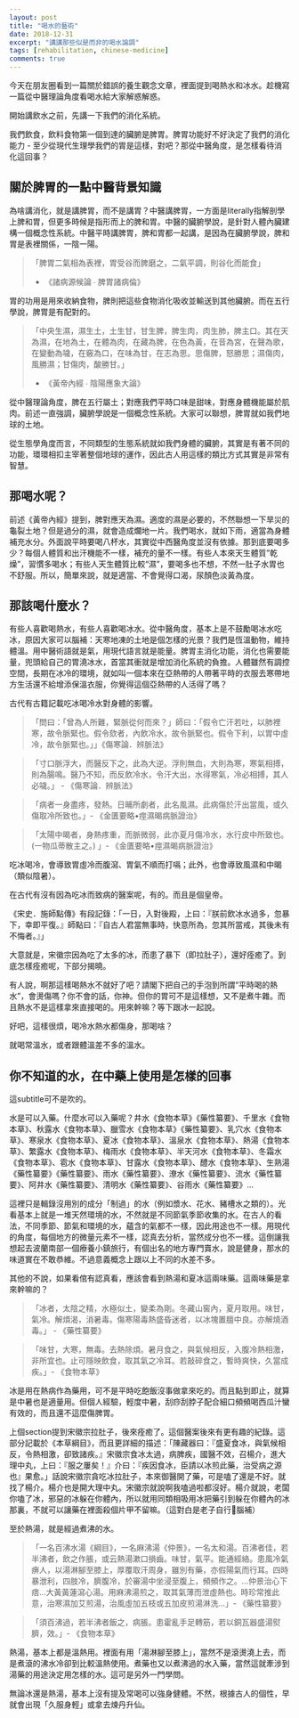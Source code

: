 ```yaml
---
layout: post
title: "喝水的藝術"
date: 2018-12-31
excerpt: "講講那些似是而非的喝水論調"
tags: [rehabilitation, chinese-medicine]
comments: true
---
```


今天在朋友圈看到一篇關於錯誤的養生觀念文章，裡面提到喝熱水和冰水。趁機寫一篇從中醫理論角度看喝水給大家解惑解惑。

開始講飲水之前，先講一下我們的消化系統。

我們飲食，飲料食物第一個到達的臟腑是脾胃。脾胃功能好不好決定了我們的消化能力 - 至少從現代生理學我們的胃是這樣，對吧？那從中醫角度，是怎樣看待消化這回事？

## 關於脾胃的一點中醫背景知識

為啥講消化，就是講脾胃，而不是講胃？中醫講脾胃，一方面是literally指解剖學上脾和胃，但更多時候是指形而上的脾和胃。中醫的臟腑學說，是針對人體內臟建構一個概念性系統。中醫平時講脾胃，脾和胃都一起講，是因為在臟腑學說，脾和胃是表裡關係，一陰一陽。

>「脾胃二氣相為表裡，胃受谷而脾磨之，二氣平調，則谷化而能食」
> - 《諸病源候論 ∙ 脾胃諸病倫》

胃的功用是用來收納食物，脾則把這些食物消化吸收並輸送到其他臟腑。而在五行學說，脾胃是有配對的。

>「中央生濕，濕生土，土生甘，甘生脾，脾生肉，肉生肺，脾主口。其在天為濕，在地為土，在體為肉，在藏為脾，在色為黃，在音為宮，在聲為歌，在變動為噦，在竅為口，在味為甘，在志為思。思傷脾，怒勝思；濕傷肉，風勝濕；甘傷肉，酸勝甘。」
> - 《黃帝內經 ∙ 陰陽應象大論》

從中醫理論角度，脾在五行屬土；對應我們平時口味是甜味，對應身體機能屬於肌肉。前述一直強調，臟腑學說是一個概念性系統。大家可以聯想，脾胃就如我們地球的土地。

從生態學角度而言，不同類型的生態系統就如我們身體的臟腑，其實是有著不同的功能，環環相扣主宰著整個地球的運作，因此古人用這樣的類比方式其實是非常有智慧。

## 那喝水呢？

前述《黃帝內經》提到，脾對應天為濕。適度的濕是必要的，不然聯想一下旱災的龜裂土地？但是過分的濕，就會造成爛地一片。我們喝水，就如下雨，適當為身體補充水分。外面說平時要喝八杯水，其實從中西醫角度並沒有依據。那到底要喝多少？每個人體質和出汗機能不一樣，補充的量不一樣。有些人本來天生體質”乾燥”，習慣多喝水；有些人天生體質比較“濕”，要喝多也不想，不然一肚子水胃也不舒服。所以，簡單來說，就是適當、不會覺得口渴，尿顏色淡黃為度。

## 那該喝什麼水？

有些人喜歡喝熱水，有些人喜歡喝冰水。從中醫角度，基本上是不鼓勵喝冰水吃冰，原因大家可以腦補：天寒地凍的土地是個怎樣的光景？我們是恆溫動物，維持體溫。用中醫術語就是氣，用現代語言就是能量。脾胃主消化功能，消化也需要能量，兜頭給自己的胃澆冰水，首當其衝就是增加消化系統的負擔。人體雖然有調控空間，長期在冰冷的環境，就如叫一個本來在亞熱帶的人帶著平時的衣服去寒帶地方生活還不給增添保溫衣服，你覺得這個亞熱帶的人活得了嗎？

古代有古籍記載吃冰喝冷水對身體的影響。

> 「問曰：「曾為人所難，緊脈從何而來？」師曰：「假令亡汗若吐，以肺裡寒，故令脈緊也。假令欬者，內飲冷水，故令脈緊也。假令下利，以胃中虛冷，故令脈緊也。」」《傷寒論．辨脈法》

> 「寸口脈浮大，而醫反下之，此為大逆。浮則無血，大則為寒，寒氣相搏，則為腸鳴。醫乃不知，而反飲冷水，令汗大出，水得寒氣，冷必相搏，其人必噦。」 - 《傷寒論．辨脈法》

> 「病者一身盡疼，發熱。日晡所劇者，此名風濕。此病傷於汗出當風，或久傷取冷所致也。」- 《金匱要略•痙濕暍病脈證治》

> 「太陽中暍者，身熱疼重，而脈微弱，此亦夏月傷冷水，水行皮中所致也。(一物瓜蒂散主之。) 」- 《金匱要略•痙濕暍病脈證治》

吃冰喝冷，會導致胃虛冷而腹瀉、胃氣不順而打嗝；此外，也會導致風濕和中暍（類似陰暑）。

在古代有沒有因為吃冰而致病的醫案呢，有的。而且是個皇帝。

《宋史．施師點傳》有段記錄：「一日，入對後殿，上曰：『朕前飲冰水過多，忽暴下，幸即平復。』師點曰：『自古人君當無事時，快意所為，忽其所當戒，其後未有不悔者。』」

大意就是，宋徽宗因為吃了太多的冰，而患了暴下（即拉肚子），還好痊癒了。到底怎樣痊癒呢，下部分揭曉。

有人說，啊那這樣喝熱水不就好了吧？請閣下把自己的手泡到所謂“平時喝的熱水”，會燙傷嗎？你不會的話，你神。但你的胃可不是這樣想，又不是煮牛雜。而且熱水不是這樣拿來直接喝的。用來幹嘛？等下跟冰一起說。

好吧，這樣很煩，喝冷水熱水都傷身，那喝啥？

就喝常溫水，或者跟體溫差不多的溫水。

## 你不知道的水，在中藥上使用是怎樣的回事

這subtitle可不是吹的。

水是可以入藥。什麼水可以入藥呢？井水《食物本草》《藥性纂要》、千里水《食物本草》、秋露水《食物本草》、臘雪水《食物本草》《藥性纂要》、乳穴水《食物本草》、寒泉水《食物本草》、夏冰《食物本草》、溫泉水《食物本草》、熱湯《食物本草》、繁露水《食物本草》、梅雨水《食物本草》、半天河水《食物本草》、冬霜水《食物本草》、雹水《食物本草》、甘露水《食物本草》、醴水《食物本草》、生熟湯《藥性纂要》《藥性纂要》、雨水《藥性纂要》、潦水《藥性纂要》、流水《藥性纂要》、阿井水《藥性纂要》、清明水《藥性纂要》、谷雨水《藥性纂要》...

這裡只是輯錄沒用別的成分「制過」的水（例如漿水、花水、豬槽水之類的）。光看基本上就是一堆天然環境的水，不然就是不同節氣季節收集的水。在古人的看法，不同季節、節氣和環境的水，蘊含的氣都不一樣，因此用途也不一樣。用現代的角度，每個地方的微量元素不一樣，認真去分析，當然成分也不一樣。這倒讓我想起去波蘭南部一個療養小鎮旅行，有個出名的地方專門賣水，說是健身，那水的味道實在不敢恭維。不過意義概念上跟以上不同的水差不多。

其他的不說，如果看倌有認真看，應該會看到熱湯和夏冰這兩味藥。這兩味藥是拿來幹嘛的？

>「冰者，太陰之精，水極似土，變柔為剛。冬藏山窖內，夏月取用。味甘，氣冷。解煩渴，消暑毒。傷寒陽毒熱盛昏迷者，以冰塊置膻中良。亦解燒酒毒。」 - 《藥性纂要》

>「味甘，大寒，無毒。去熱除煩。暑月食之，與氣候相反，入腹冷熱相激，非所宜也。止可隱映飲食，取其氣之冷耳。若敲碎食之，暫時爽快，久當成疾。」- 《食物本草》

冰是用在熱病作為藥用，可不是平時吃飽飯沒事做拿來吃的。而且點到即止，就算是中暑也是適量用。但個人經驗，輕度中暑，刮痧刮脖子配合細口頻頻喝西瓜汁蠻有效的，而且還不這麼傷脾胃。

上個section提到宋徽宗拉肚子，後來痊癒了。這個醫案後來有更有趣的紀錄。這部分記載於《本草綱目》，而且更詳細的描述：「陳藏器曰：『盛夏食冰，與氣候相反，令熱相激，卻致諸疾。』宋徽宗食冰太過，病脾疾，國醫不效，召楊介，進大理中丸，上曰：『服之屢矣！』介曰：『疾因食冰，臣請以冰煎此藥，治受病之源也』果愈。」話說宋徽宗貪吃冰拉肚子，本來御醫開了藥，可是嗑了還是不好。就找了楊介。楊介也是開大理中丸。宋徽宗就說啊我嗑過啦都沒好。楊介就說，老闆你嗑了冰，邪惡的冰躲在你體內，所以就用同類相吸用冰把藥引到躲在你體內的冰那裏，不就可以讓藥在裡面殺個片甲不留嘛。（這對白是老子自行🧠腦補）

至於熱湯，就是經過煮沸的水。

> 「一名百沸水湯《綱目》，一名麻沸湯《仲景》，一名太和湯。百沸者佳，若半沸者，飲之作脹，或云熱湯漱口損齒。味甘，氣平。能通經絡。患風冷氣痹人，以湯淋腳至膝上，厚覆取汗周身，雖別有藥，亦假陽氣而行耳。四時暴泄利，四肢冷，臍腹冷，於審湯中坐浸至腹上，頻頻作之。...仲景治心下痞...大黃黃蓮瀉心湯。用麻沸湯煎之，取其氣薄而泄虛熱也。時珍常推此意，治寒濕加艾煎湯，治風虛加五枝或五加皮煎湯淋洗...」- 《藥性纂要》

 >「須百沸過，若半沸者飯之，病脹。患霍亂手足轉筋，若以銅瓦器盛湯熨臍，效。」- 《食物本草》

熱湯，基本上都是溫熱用。裡面有用「湯淋腳至膝上」，當然不是滾燙澆上去，而是煮滾的沸水冷卻到比較溫熱使用。煮藥也又以煮沸過的水入藥，當然這就牽涉到湯藥的用途決定用怎樣的水。這可是另外一門學問。

無論冰還是熱湯，基本上沒有提及常喝可以強身健體。不然，根據古人的個性，早就會出現「久服身輕」或拿去煉丹升仙。
